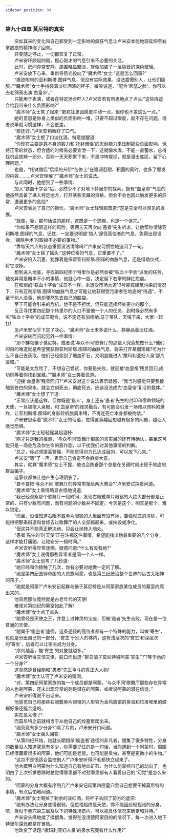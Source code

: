 ```yaml
---
sidebar_position: 94
---
```

### 第九十四章 莫尼特的真实  


　　突如其来的变化和自己都受到一定影响的疯狂气息让卢米安本能地将延伸至右掌疤痕的精神缩了回来。  
　　异变随之停止，一切都恢复了正常。  
　　卢米安环顾起四周，担心刚才的气息引来不必要的关注。  
　　此时，房间异常安静，周围略显黯淡，就像加装了一层隔音的深色玻璃。  
　　卢米安放下心来，重新将目光投向了“魔术师”女士:“这是怎么回事?”  
　　“痕迹附带的亚利斯塔.图铎气息，但没有实际效果，没法震慑别人，让他们臣服。”“魔术师”女士手持装着淡红酒液的杯子，微笑说道，“配合'尼瑟之脸’，你可以去老鸽笼出演'血皇帝’。”  
　　只能用于表演，或者在特定场合吓人?卢米安若有所思地点了点头:“这些痕迹会给我带来什么负面影响?”  
　　“魔术师”女士笑了起来:“更疯狂更凶戾更冲动一点，但你也不差这么一点。”  
　　她的意思是你身上类似的负面影响一堆，只要不超过限度，就不存在问题，或者说早就习惯这样，不会更差。  
　　“那还好。”卢米安稍微舒了口气。  
　　“魔术师”女士抿了口淡红酒，特意提醒道:  
　　“你现在主要是靠本身的毅力和'托钵僧侣’的忍耐能力来压制那些负面影响，保持正常的状态，但合适的时候有必要宣泄一下，这就像水库，不能一直蓄水，总得找机会放掉一部分，否则一天天积累下来，不是冲垮堤坝，就是漫出库区，留下心理问题。”  
　　也是，“托钵僧侣”后续的升阶“苦修士”在强调忍耐、积蓄的同时，也多了爆发的内容………卢米安理解了“魔术师”女士的说法。  
　　与此同时，他想到了一些事情:  
　　加入“铁血十字会”后，必然少不了对地下特里尔的探索，拥有“血皇帝”气息的他虽然具备了进入特定地方，打开某些宝藏的资格，但会不会也因此触发更多的异常，遭遇更多的危险?  
　　卢米安表达了自己的担忧，“魔术师”女士轻轻颔首道:“这是完全可以预见的发展。  
　　“就像，呃，那句话说的那样，这既是一个恩赐，也是一个诅咒。”  
　　“你如果不想冒这样的风险，等两三天再次向'愚者’先生祈求，让他帮你清除亚利斯塔.图铎的气息，记住，一定要说明是'猎人’途径高位者的气息，免得出现误会，'摘除手术’时取掉不必要的事物。”  
　　“靠每天六点的状态重置没法清除吗?”卢米安习惯性地追问了一句。  
　　“魔术师”女士摇了摇头:“这种位格的气息，它重置不了。”  
　　卢米安陷入沉思，犹豫着是保留亚利斯塔.图铎的血脉气息，还是借助仪式，将它取掉。  
　　想到进入地底，寻找第四纪那个特里尔是必然会被“铁血十字会”派发的任务，触发异常是概率不小的事情，他就心中一狠，决定留下右掌的鲜红疤痕。  
　　在和别的“铁血十字会”成员不一样，未遭受市场大道13号那栋建筑污染的情况下，只有亚利斯塔.图铎的血脉气息才可能让他获得受污染者在地底的“待遇”，不至于别人没事，他却骤然失去自己的脑袋。  
　　至于可能会引来的危机，他不是不担忧，但只能选择坏处更小的那个。  
　　反正寻找第四纪那个特里尔的入口不是他一个人的任务，到时候必然有多名“铁血十字会”的成员配合，说不定还有加德纳.马丁带队，天塌下来，大家一起扛!  
　　见卢米安似乎下定了决心，“魔术师”女士未多说什么，静静品着淡红酒。  
　　卢米安转而问起另外一件事情:  
　　“那个群岛骗子莫尼特，或者说'与众不同’歌舞厅的那些人究竟想做什么?他们的目的难道就是希望我获得亚利斯塔.图铎的血脉气息，将来打开某個宝藏?可为什么不自己去获取，他们已经偷到了地血矿石，又明显能进入'撒玛利亚妇人泉’那片区域。”  
　　“可能是太危险了，不想自己尝试，你要是失败，就迎接'血皇帝’残灵回归,成功则等着你找到宝藏。”“魔术师”女士笑着说道。  
　　“迎接'血皇帝’残灵回归?”卢米安对这个说法表示疑惑，“我当时感觉只要我接触到苍白的泉水，就会立刻死去，彻底死去，应该没法成为'血皇帝’复活的载体。”  
　　“魔术师”女士想了下道:  
　　“正常应该是这样，但你既是'猎人’，身上还有'愚者’先生的封印和宿命领域的天使，一旦被拖入泉眼，和'血皇帝’的残灵融合，有可能会引发一场难以预料的爆炸，让亚利斯塔.图铎的身影趁机脱离束缚，不再连死亡本身都被拘禁。”  
　　卢米安思索着“魔术师”女士的话语，觉得这事越回想越有很多的问题，越让人感觉恐惧。  
　　“魔术师”女士轻轻摇晃起酒杯:  
　　“刚才只是我的推测，'与众不同’歌舞厅那些的真实目的还有待确认，甚至这可能只是一场会危及你生命的恶作剧，以干扰我们对其他事情的判断。  
　　“总之，伱必须提高警惕，不能觉得对方已达成目的，可以放下心来。”  
　　卢米安“嗯”了一声，表示自己肯定不会麻痹大意。  
　　其实，就算“魔术师”女士不提，他也会防备那个总是在关键时刻出现于地底的群岛骗子。  
　　这家伙都快让他产生心理阴影了。  
　　“要不要把'与众不同’歌舞厅的异常举报给两大教会?”卢米安试探着问道。  
　　“魔术师”女士表情略显古怪地说道:  
　　“我已经观察那个歌舞厅一段时间，发现右眼戴单片眼镜的人绝大部分都是正常的，只有少数有问题，而有问题的少数并不固定，今天是这个，明天是那个，难以锁定。  
　　“而且，没谁知道右眼不戴单片眼镜的人里面有没有祂，要做彻底的清除，可能得把那条街道和曾经去过歌舞厅的人全部抓起来，或摧毁或净化。  
　　“但这并不能真正解决祂，只会让祂转入暗处。  
　　“愚者’先生的'时天使’正在注视这件事情，希望能找出祂最重要的几个分身，这样才能打痛祂，让祂安分一段时间。”  
　　卢米安听得异常迷糊，疑惑问道:“什么有没有祂?”  
　　“魔术师”女士说得那些异常者是同一个人一样。  
　　“魔术师”女士思考了几秒道:  
　　“祂已经和你接触了几次，你有必要对祂做一定的了解。  
　　“祂是第四纪图铎帝国的大贵族阿蒙，也是第三纪统治整个世界的远古太阳神的孩子。”  
　　“祂就是阿蒙?”卢米安记起群岛骗子莫尼特是从阿蒙家族某位成员的墓室内爬出来的。  
　　他背后那位竟然就是古老年代的天使!  
　　难怪对第四纪的墓室如此了解!  
　　“魔术师”女士点了点头:  
　　“祂曾经是天使之王，并登上过神灵的宝座，但被'愚者’先生击败，现在是一位普通的天使。  
　　“祂属于'偷盗者’途径，这条途径的高位者都有一个特殊的能力，叫做'寄生’，也就是分出自己的一部分，'寄生’于别人的体内，这有浅层次的'寄生’和深层次的'寄生’，后者可以让宿主成为分身。  
　　“序列越高，能'寄生’的对象就越多。”  
　　卢米安听得又惊又惧，脱口而出道:“群岛骗子莫尼特被阿蒙'寄生’了?等于祂的一个分身?”  
　　这竟然是曾经能和“愚者”先生争斗的真正大人物!  
　　“魔术师”女士认可了卢米安的猜测。  
　　“对，第四纪阿蒙家族的每一个成员都是阿蒙，'与众不同’歌舞厅那些存在异常的人也是阿蒙，还未出现异常的则是潜在的阿蒙，或者说阿蒙的潜在信徒。”  
　　卢米安听得说不出话来。  
　　他感觉自己将那些右眼戴单片眼镜的人形容为金鸡旅馆的臭虫和垃圾堆里的蟑螂好像还挺合适的。  
　　实在是太像了!  
　　而莫尼特之前就相当于从他自己的坟墓里爬出来。  
　　“祂究竟有多少分身?”隔了片刻，卢米安开口问道。  
　　“魔术师”女士摇头回答:  
　　“从第四纪开始，祂就长期猎杀'偷盗者’途径的非凡者，搜集了很多特性，分身的数量没人知道究竟有多少，你需要记住的是一句话，当你遇到一个阿蒙时，周围已经潜藏着很多的阿蒙，他们可能是老鼠，也可能是臭虫，甚至是更微小的生物。”  
　　“这岂不是很适合监控别人?”卢米安听得汗毛都快立起来了。  
　　他大概明白阿蒙为什么知道自己有地血矿石，为什么能掌控自己的动向了，也明白了上次祈求恩赐时总觉得哪里都不对劲哪里都有人看着自己的“幻觉”是怎么来的。  
　　“阿蒙的分身大概有序列几?”卢米安记起第四层墓穴里自己想要干掉莫尼特的事情，有点后怕地问道。  
　　“魔术师”女士喝掉了剩余的淡红酒，将杯子丢回了前方的虚空:  
　　“祂有办法让分身变得很弱，但位格始终是天使，你不能因此轻视祂的分身，嗯，类似于墓穴第三层及以下的特殊场景内，可以视具体情况来确定和对待。”  
　　卢米安头痛地揉了揉额角，觉得在没清楚阿蒙目的的情况下，每一次进入地下特里尔深处都是在冒险。  
　　他改变了话题:“撒玛利亚妇人泉’的泉水究竟有什么作用?”  

